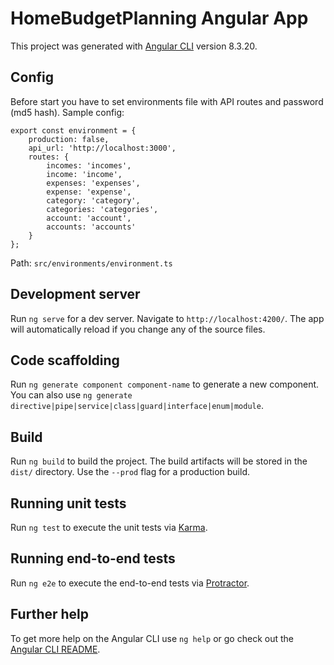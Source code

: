 # HomeBudgetPlanning Angular App

This project was generated with [Angular CLI](https://github.com/angular/angular-cli) version 8.3.20.


## Config

Before start you have to set environments file with API routes and password (md5 hash). Sample config: 
```
export const environment = {
    production: false,
    api_url: 'http://localhost:3000',
    routes: {
        incomes: 'incomes',
        income: 'income',
        expenses: 'expenses',
        expense: 'expense',
        category: 'category',
        categories: 'categories',
        account: 'account',
        accounts: 'accounts'
    }
};
```
Path: `src/environments/environment.ts`


## Development server

Run `ng serve` for a dev server. Navigate to `http://localhost:4200/`. The app will automatically reload if you change any of the source files.

## Code scaffolding

Run `ng generate component component-name` to generate a new component. You can also use `ng generate directive|pipe|service|class|guard|interface|enum|module`.

## Build

Run `ng build` to build the project. The build artifacts will be stored in the `dist/` directory. Use the `--prod` flag for a production build.

## Running unit tests

Run `ng test` to execute the unit tests via [Karma](https://karma-runner.github.io).

## Running end-to-end tests

Run `ng e2e` to execute the end-to-end tests via [Protractor](http://www.protractortest.org/).

## Further help

To get more help on the Angular CLI use `ng help` or go check out the [Angular CLI README](https://github.com/angular/angular-cli/blob/master/README.md).
